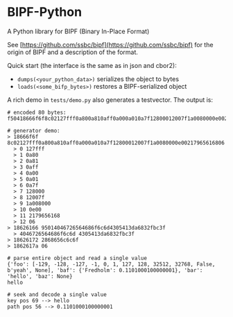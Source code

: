 # BIPF-Python
A Python library for BIPF (Binary In-Place Format)

See [https://github.com/ssbc/bipf](https://github.com/ssbc/bipf)
for the origin of BIPF and a description of the format.

Quick start (the interface is the same as in json and cbor2):

- ```dumps(<your_python_data>)``` serializes the object to bytes
- ```loads(<some_bifp_bytes>)``` restores a BIPF-serialized object

A rich demo in ```tests/demo.py``` also generates a testvector. The output is:

```
# encoded 80 bytes: f50418666f6f8c02127fff0a800a810aff0a000a010a7f12800012007f1a0080000e002179656168061862616695014046726564686f6c6d4305413da6832fbc3f186261722868656c6c6f1862617a06

# generator demo:
> 18666f6f 8c02127fff0a800a810aff0a000a010a7f12800012007f1a0080000e00217965616806
  > 0 127fff
  > 1 0a80
  > 2 0a81
  > 3 0aff
  > 4 0a00
  > 5 0a01
  > 6 0a7f
  > 7 128000
  > 8 12007f
  > 9 1a008000
  > 10 0e00
  > 11 2179656168
  > 12 06
> 18626166 95014046726564686f6c6d4305413da6832fbc3f
  > 4046726564686f6c6d 4305413da6832fbc3f
> 18626172 2868656c6c6f
> 1862617a 06

# parse entire object and read a single value
{'foo': [-129, -128, -127, -1, 0, 1, 127, 128, 32512, 32768, False, b'yeah', None], 'baf': {'Fredholm': 0.1101000100000001}, 'bar': 'hello', 'baz': None}
hello

# seek and decode a single value
key pos 69 --> hello
path pos 56 --> 0.1101000100000001
```

